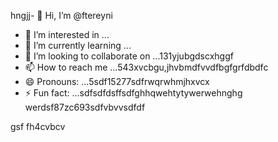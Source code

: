 hngjj- 👋 Hi, I’m @ftereyni
- 👀 I’m interested in ...
- 🌱 I’m currently learning ...
- 💞️ I’m looking to collaborate on ...131yjubgdscxhggf
- 📫 How to reach me ...543xvcbgu,jhvbmdfvvdfbgfgrfdbdfc
- 😄 Pronouns: ...5sdf15277sdfrwqrwhmjhxvcx
- ⚡ Fun fact: ...sdfsdfdsffsdfghhqwehtytywerwehnghg
werdsf87zc693sdfvbvvsdfdf
<!---sdfdfgsdfsdfw66363hng2222hjmhjmqewewrbdfdf
ftereyni/ftereyni is a ✨ special ✨ repository becausgere its `README.md` (thi65s file) appears on your GitHub promghhgmfile.45bgxssdfgxbgh,j
You can click the Preview link to take a look at your uyuy.5jmjmjnbbnbnsdds
--->
gsf
fh4cvbcv

